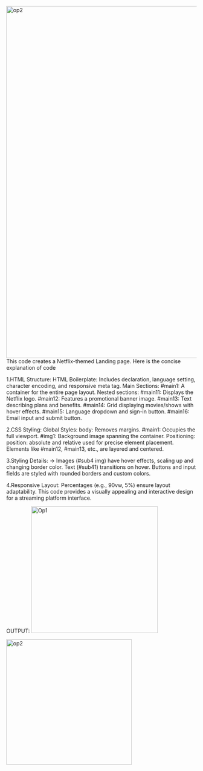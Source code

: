 <img width="932" alt="op2" src="https://github.com/user-attachments/assets/92970fea-4184-4dfe-bbe9-1092f0545c88" />This code creates a Netflix-themed Landing page. 
Here is the concise explanation of code

1.HTML Structure:
HTML Boilerplate: Includes <!DOCTYPE html> declaration, language setting, character encoding, and responsive meta tag.
Main Sections:
#main1: A container for the entire page layout.
Nested sections:
#main11: Displays the Netflix logo.
#main12: Features a promotional banner image.
#main13: Text describing plans and benefits.
#main14: Grid displaying movies/shows with hover effects.
#main15: Language dropdown and sign-in button.
#main16: Email input and submit button.

2.CSS Styling:
Global Styles:
body: Removes margins.
#main1: Occupies the full viewport.
#img1: Background image spanning the container.
Positioning:
position: absolute and relative used for precise element placement.
Elements like #main12, #main13, etc., are layered and centered.

3.Styling Details:
-> Images (#sub4 img) have hover effects, scaling up and changing border color.
Text (#sub41) transitions on hover.
Buttons and input fields are styled with rounded borders and custom colors.

4.Responsive Layout:
Percentages (e.g., 90vw, 5%) ensure layout adaptability.
This code provides a visually appealing and interactive design for a streaming platform interface.

OUTPUT:
<img width="335" alt="Op1" src="https://github.com/user-attachments/assets/604960ef-1b12-4743-9983-3730bab78e89" />


<img width="332" alt="op2" src="https://github.com/user-attachments/assets/e939862f-3c05-4e9d-acaa-bfaa32e6a64d" />


